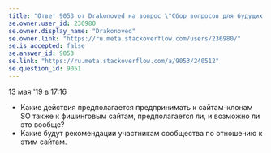 ```yaml
---
title: "Ответ 9053 от Drakonoved на вопрос \"Сбор вопросов для будущих кандидатов...\""
se.owner.user_id: 236980
se.owner.display_name: "Drakonoved"
se.owner.link: "https://ru.meta.stackoverflow.com/users/236980/"
se.is_accepted: false
se.answer_id: 9053
se.link: "https://ru.meta.stackoverflow.com/a/9053/240512"
se.question_id: 9051
---
```


13 мая '19 в 17:16

- Какие действия предполагается предпринимать к сайтам-клонам SO также к фишинговым сайтам, предполагается ли, и возможно ли это вообще?
- Какие будут рекомендации участникам сообщества по отношению к этим сайтам.
